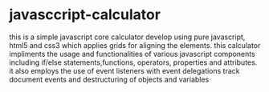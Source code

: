 # javasccript-calculator
this is a simple javascript core calculator develop using pure javascript, html5 and css3 which applies grids for 
aligning the elements.
this calculator impliments the usage and functionalities of various javascript components including 
if/else statements,functions, operators, properties and attributes. 
it also employs the use of event listeners with event delegations track document events and destructuring of 
objects and variables
